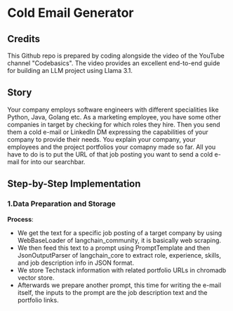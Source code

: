 # Cold Email Generator

## Credits
This Github repo is prepared by coding alongside the video of the YouTube channel "Codebasics". The video provides an excellent end-to-end guide for building an LLM project using Llama 3.1.

## Story
Your company employs software engineers with different specialities like Python, Java, Golang etc. As a marketing employee, you have some other companies in target by checking for which roles they hire. Then you send them a cold e-mail or LinkedIn DM expressing the capabilities of your company to provide their needs. You explain your company, your employees and the project portfolios your comapny made so far. All you have to do is to put the URL of that job posting you want to send a cold e-mail for into our searchbar.   

## Step-by-Step Implementation
### 1.Data Preparation and Storage
**Process**:
  - We get the text for a specific job posting of a target company by using WebBaseLoader of langchain_community, it is basically web scraping.
  - We then feed this text to a prompt using PromptTemplate and then JsonOutputParser of langchain_core to extract role, experience, skills, and job description info in JSON format.
  - We store Techstack information with related portfolio URLs in chromadb vector store.
  - Afterwards we prepare another prompt, this time for writing the e-mail itself, the inputs to the prompt are the job description text and the portfolio links. 
